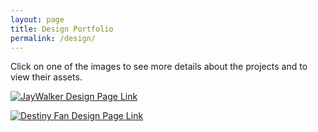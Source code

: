 ```yaml
---
layout: page
title: Design Portfolio
permalink: /design/
---
```


Click on one of the images to see more details about the projects and to view their assets.

[![JayWalker Design Page Link](https://i.imgur.com/7Hjfqje.jpg)](https://www.nealspellman.com/jaywalker/)

[![Destiny Fan Design Page Link](https://i.imgur.com/CoueYqd.png)](https://www.nealspellman.com/destinyfandesigns/)